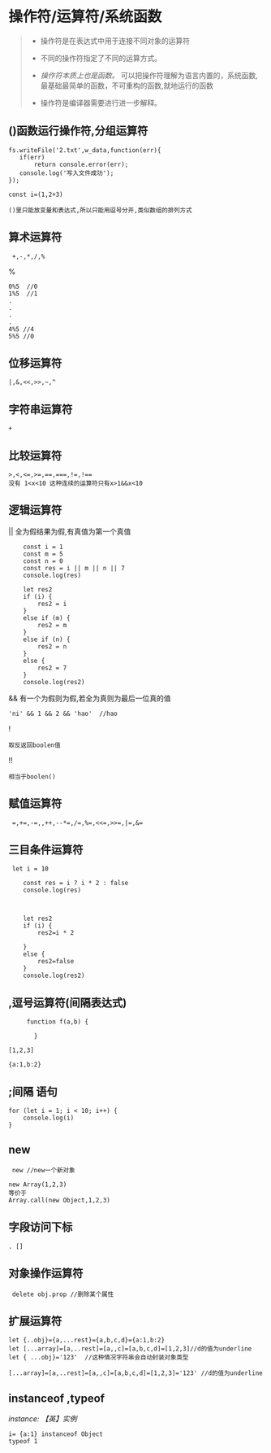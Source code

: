 
# 操作符/运算符/系统函数



> * 操作符是在表达式中用于连接不同对象的运算符
> 
> * 不同的操作符指定了不同的运算方式。
> 
> * _操作符本质上也是函数。_ 可以把操作符理解为语言内置的，系统函数,最基础最简单的函数，不可重构的函数,就地运行的函数
> 
> * 操作符是编译器需要进行进一步解释。


## ()函数运行操作符,分组运算符


 ```
fs.writeFile('2.txt',w_data,function(err){
    if(err)
        return console.error(err);
    console.log('写入文件成功');
});
 ```
```
const i=(1,2+3)
```
```
()里只能放变量和表达式,所以只能用逗号分开,类似数组的排列方式
```


## 算术运算符

     +,-,*,/,%

%

```
0%5  //0
1%5  //1
.
.
.
.
4%5 //4
5%5 //0

```

## 位移运算符

    |,&,<<,>>,~,^

##  字符串运算符
    +

##  比较运算符

    >,<,<=,>=,==,===,!=,!==  
    没有 1<x<10 这种连续的运算符只有x>1&&x<10
##   逻辑运算符
|| 全为假结果为假,有真值为第一个真值

```
    const i = 1
    const m = 5
    const n = 0
    const res = i || m || n || 7
    console.log(res)
```
```
    let res2
    if (i) {
        res2 = i
    }
    else if (m) {
        res2 = m
    }
    else if (n) {
        res2 = n
    }
    else {
        res2 = 7
    }
    console.log(res2)
```

&&  有一个为假则为假,若全为真则为最后一位真的值

    'ni' && 1 && 2 && 'hao'  //hao

! 

```
取反返回boolen值
```

!! 

```
相当于boolen()
```

## 赋值运算符

```
 =,+=,-=,,++,--*=,/=,%=,<<=,>>=,|=,&=
```

##  三目条件运算符

```
 let i = 10

    const res = i ? i * 2 : false
    console.log(res)
```
```


    let res2
    if (i) {
        res2=i * 2

    }
    else {
        res2=false
    }
    console.log(res2)

```

##  ,逗号运算符(间隔表达式) 


````
     function f(a,b) {

       }
````

```
[1,2,3]
```

```
{a:1,b:2}
```
## ;间隔 语句
    for (let i = 1; i < 10; i++) {
        console.log(i)
    }
##  new
`````
 new //new一个新对象
`````
```
new Array(1,2,3) 
等价于
Array.call(new Object,1,2,3)
```

## 字段访问下标

    . []

##  对象操作运算符
```
 delete obj.prop //删除某个属性 
```
##  扩展运算符

```
let {..obj}={a,...rest}={a,b,c,d}={a:1,b:2}
let [...array]=[a,..rest]=[a,,c]=[a,b,c,d]=[1,2,3]//d的值为underline
let { ...obj}='123'  //这种情况字符串会自动封装对象类型                                       
```


```
[...array]=[a,..rest]=[a,,c]=[a,b,c,d]=[1,2,3]='123' //d的值为underline
```


##   instanceof ,typeof
_instance: 【英】实例_
```
i= {a:1} instanceof Object
typeof 1
```





